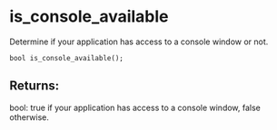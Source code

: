 # is_console_available
Determine if your application has access to a console window or not.

`bool is_console_available();`

## Returns:
bool: true if your application has access to a console window, false otherwise.
